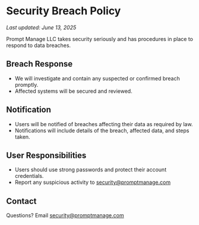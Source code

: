 # Security Breach Policy

_Last updated: June 13, 2025_

Prompt Manage LLC takes security seriously and has procedures in place to respond to data breaches.

## Breach Response
- We will investigate and contain any suspected or confirmed breach promptly.
- Affected systems will be secured and reviewed.

## Notification
- Users will be notified of breaches affecting their data as required by law.
- Notifications will include details of the breach, affected data, and steps taken.

## User Responsibilities
- Users should use strong passwords and protect their account credentials.
- Report any suspicious activity to [security@promptmanage.com](mailto:security@promptmanage.com)

## Contact
Questions? Email [security@promptmanage.com](mailto:security@promptmanage.com) 